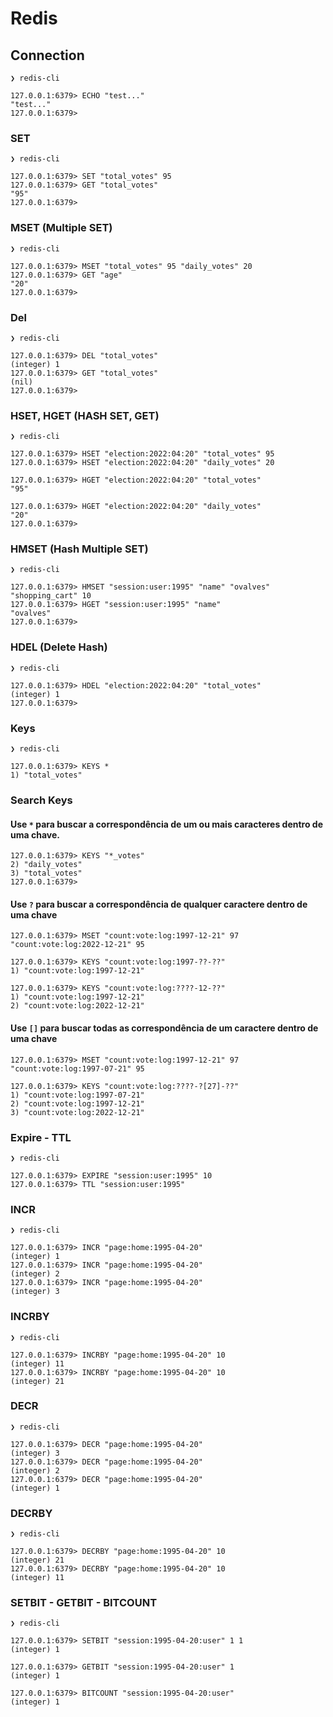 # Redis

## Connection
```
❯ redis-cli

127.0.0.1:6379> ECHO "test..."
"test..."
127.0.0.1:6379>
```

### SET
```
❯ redis-cli

127.0.0.1:6379> SET "total_votes" 95
127.0.0.1:6379> GET "total_votes"
"95"
127.0.0.1:6379>
```

### MSET (Multiple SET)
```
❯ redis-cli

127.0.0.1:6379> MSET "total_votes" 95 "daily_votes" 20
127.0.0.1:6379> GET "age"
"20"
127.0.0.1:6379>
```

### Del
```
❯ redis-cli

127.0.0.1:6379> DEL "total_votes"
(integer) 1
127.0.0.1:6379> GET "total_votes"
(nil)
127.0.0.1:6379>
```

### HSET, HGET (HASH SET, GET)
```
❯ redis-cli

127.0.0.1:6379> HSET "election:2022:04:20" "total_votes" 95
127.0.0.1:6379> HSET "election:2022:04:20" "daily_votes" 20

127.0.0.1:6379> HGET "election:2022:04:20" "total_votes"
"95"

127.0.0.1:6379> HGET "election:2022:04:20" "daily_votes"
"20"
127.0.0.1:6379>
```

### HMSET (Hash Multiple SET)
```
❯ redis-cli

127.0.0.1:6379> HMSET "session:user:1995" "name" "ovalves" "shopping_cart" 10
127.0.0.1:6379> HGET "session:user:1995" "name"
"ovalves"
127.0.0.1:6379>
```

### HDEL (Delete Hash)
```
❯ redis-cli

127.0.0.1:6379> HDEL "election:2022:04:20" "total_votes"
(integer) 1
127.0.0.1:6379>
```

### Keys
```
❯ redis-cli

127.0.0.1:6379> KEYS *
1) "total_votes"
```

### Search Keys

#### Use `*` para buscar a correspondência de um ou mais caracteres dentro de uma chave.

```
127.0.0.1:6379> KEYS "*_votes"
2) "daily_votes"
3) "total_votes"
127.0.0.1:6379>
```

#### Use `?` para buscar a correspondência de qualquer caractere dentro de uma chave

```
127.0.0.1:6379> MSET "count:vote:log:1997-12-21" 97 "count:vote:log:2022-12-21" 95

127.0.0.1:6379> KEYS "count:vote:log:1997-??-??"
1) "count:vote:log:1997-12-21"

127.0.0.1:6379> KEYS "count:vote:log:????-12-??"
1) "count:vote:log:1997-12-21"
2) "count:vote:log:2022-12-21"
```

#### Use `[]` para buscar todas as correspondência de um caractere dentro de uma chave

```
127.0.0.1:6379> MSET "count:vote:log:1997-12-21" 97 "count:vote:log:1997-07-21" 95

127.0.0.1:6379> KEYS "count:vote:log:????-?[27]-??"
1) "count:vote:log:1997-07-21"
2) "count:vote:log:1997-12-21"
3) "count:vote:log:2022-12-21"
```

### Expire - TTL
```
❯ redis-cli

127.0.0.1:6379> EXPIRE "session:user:1995" 10
127.0.0.1:6379> TTL "session:user:1995"
```

### INCR
```
❯ redis-cli

127.0.0.1:6379> INCR "page:home:1995-04-20"
(integer) 1
127.0.0.1:6379> INCR "page:home:1995-04-20"
(integer) 2
127.0.0.1:6379> INCR "page:home:1995-04-20"
(integer) 3
```

### INCRBY
```
❯ redis-cli

127.0.0.1:6379> INCRBY "page:home:1995-04-20" 10
(integer) 11
127.0.0.1:6379> INCRBY "page:home:1995-04-20" 10
(integer) 21
```

### DECR
```
❯ redis-cli

127.0.0.1:6379> DECR "page:home:1995-04-20"
(integer) 3
127.0.0.1:6379> DECR "page:home:1995-04-20"
(integer) 2
127.0.0.1:6379> DECR "page:home:1995-04-20"
(integer) 1
```

### DECRBY
```
❯ redis-cli

127.0.0.1:6379> DECRBY "page:home:1995-04-20" 10
(integer) 21
127.0.0.1:6379> DECRBY "page:home:1995-04-20" 10
(integer) 11
```

### SETBIT - GETBIT - BITCOUNT
```
❯ redis-cli

127.0.0.1:6379> SETBIT "session:1995-04-20:user" 1 1
(integer) 1

127.0.0.1:6379> GETBIT "session:1995-04-20:user" 1
(integer) 1

127.0.0.1:6379> BITCOUNT "session:1995-04-20:user"
(integer) 1
```